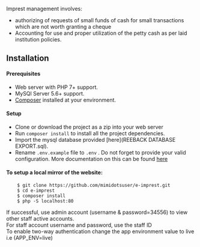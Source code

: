 Imprest management involves:
- authorizing of requests of small funds of cash for small transactions which are not worth granting a cheque
- Accounting for use and proper utilization of the petty cash as per laid institution policies.

## Installation

#### Prerequisites

- Web server with PHP 7+ support.
- MySQl Server 5.6+ support.
- [Composer](https://getcomposer.org/) installed at your environment.

#### Setup
- Clone or download the project as a zip into your web server <br/>
- Run `composer install` to install all the project dependencies.
- Import the mysql database provided [here](REEBACK DATABASE EXPORT.sql). <br/>
- Rename `.env.example` file to `.env` . Do not forget to provide your valid configuration. More documentation on this can be found [here](https://github.com/vlucas/phpdotenv)

#### To setup a local mirror of the website:
        $ git clone https://github.com/mimidotsuser/e-imprest.git
        $ cd e-imprest
        $ composer install
        $ php -S localhost:80
        
If successful, use admin account (username & password=34556) to view other staff active accounts.<br/>
For staff account username and password, use the staff ID <br/>
To enable two-way authentication change the app environment value to live i.e (APP_ENV=live) <br/>

              
